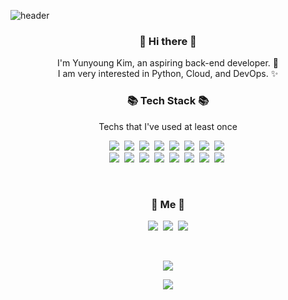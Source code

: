 ![header](https://capsule-render.vercel.app/api?type=rect&color=gradient&height=170&section=header&text=YunyoungKim&fontSize=80&animation=fadeIn)

<h3 align="center"> 👋 Hi there 👋 </h3>
<p align="center">
I'm Yunyoung Kim, an aspiring back-end developer. 🌱 <br>
I am very interested in Python, Cloud, and DevOps. ✨
</p>

<h3 align="center">📚 Tech Stack 📚</h3>

<p align="center"> Techs that I've used at least once </p>

<p align="center">
	<img src="https://img.shields.io/badge/Python-3766AB?style=flat-square&logo=Python&logoColor=white"/></a>&nbsp 
  <img src="https://img.shields.io/badge/Java-DF3A01?style=flat-square&logo=Java&logoColor=white"/></a>&nbsp 
  <img src="https://img.shields.io/badge/C++-00599C?style=flat-square&logo=C%2B%2B&logoColor=white"/></a>&nbsp 
  <img src="https://img.shields.io/badge/C-A8B9CC?style=flat-square&logo=C&logoColor=white"/></a>&nbsp
	<img src="https://img.shields.io/badge/C%23-239120?style=flat-square&logo=C%20Sharp&logoColor=white"/></a>&nbsp
  <img src="https://img.shields.io/badge/Javascript-ffb13b?style=flat-square&logo=javascript&logoColor=white"/></a>&nbsp 
  <img src="https://img.shields.io/badge/Docker-2496ED?style=flat-square&logo=Docker&logoColor=white"/></a>&nbsp
  <img src="https://img.shields.io/badge/Kubernetes-326CE5?style=flat-square&logo=Kubernetes&logoColor=white"/></a>&nbsp 
<br>
<img src="https://img.shields.io/badge/Android%20Studio-3DDC84?style=flat-square&logo=Android&logoColor=white"/></a>&nbsp 
<img src="https://img.shields.io/badge/React-61DAFB?style=flat-square&logo=React&logoColor=white"/></a>&nbsp
	<img src="https://img.shields.io/badge/SpringBoot-6DB33F?style=flat-square&logo=Spring&logoColor=white"/></a>&nbsp 
  <img src="https://img.shields.io/badge/Django-092E20?style=flat-square&logo=Django&logoColor=white"/></a>&nbsp 
  <img src="https://img.shields.io/badge/MySQL-E6B91E?style=flat-square&logo=MySql&logoColor=white"/></a>&nbsp 
	<img src="https://img.shields.io/badge/MariaDB-003545?style=flat-square&logo=MariaDB&logoColor=white"/></a>&nbsp
  <img src="https://img.shields.io/badge/AWS-FF9900?style=flat-square&logo=amazon-aws&logoColor=white"/></a>&nbsp
<img src="https://img.shields.io/badge/Unity-000000?style=flat-square&logo=Unity&logoColor=white"/></a>&nbsp     
</p>

<br>
<h3 align="center"> 🍒 Me 🍒 </h3>
<p align="center">
  <a href="https://velog.io/@younge"><img src="https://img.shields.io/badge/Tech%20Blog-11B48A?style=flat-square&logo=Vimeo&logoColor=white&link=https://velog.io/@younge"/></a>&nbsp
  <a href="https://www.instagram.com/y.younge/"><img src="https://img.shields.io/badge/Instagram-E4405F?style=flat-square&logo=Instagram&logoColor=white&link=https://www.instagram.com/y.younge/"/></a>&nbsp
  <a href="mailto:dbsydde@gmail.com"><img src="https://img.shields.io/badge/Gmail-d14836?style=flat-square&logo=Gmail&logoColor=white&link=dbsydde@gmail.com"/></a>
</p>
<br>

<p align="center">
<img src="https://github-readme-stats.vercel.app/api?username=yooonyoung&show_icons=true&theme=dracula">
</p>

<p align="center">
<a href="https://hits.seeyoufarm.com"><img src="https://hits.seeyoufarm.com/api/count/incr/badge.svg?url=https%3A%2F%2Fgithub.com%2Fyooonyoung&count_bg=%23E378C1&title_bg=%23B0A1B2&icon=github.svg&icon_color=%23E7E7E7&title=hits&edge_flat=false"/></a>
</p>


<!--
**yooonyoung/yooonyoung** is a ✨ _special_ ✨ repository because its `README.md` (this file) appears on your GitHub profile.

Here are some ideas to get you started:

- 🔭 I’m currently working on ...
- 🌱 I’m currently learning ...
- 👯 I’m looking to collaborate on ...
- 🤔 I’m looking for help with ...
- 💬 Ask me about ...
- 📫 How to reach me: ...
- 😄 Pronouns: ...
- ⚡ Fun fact: ...
-->
